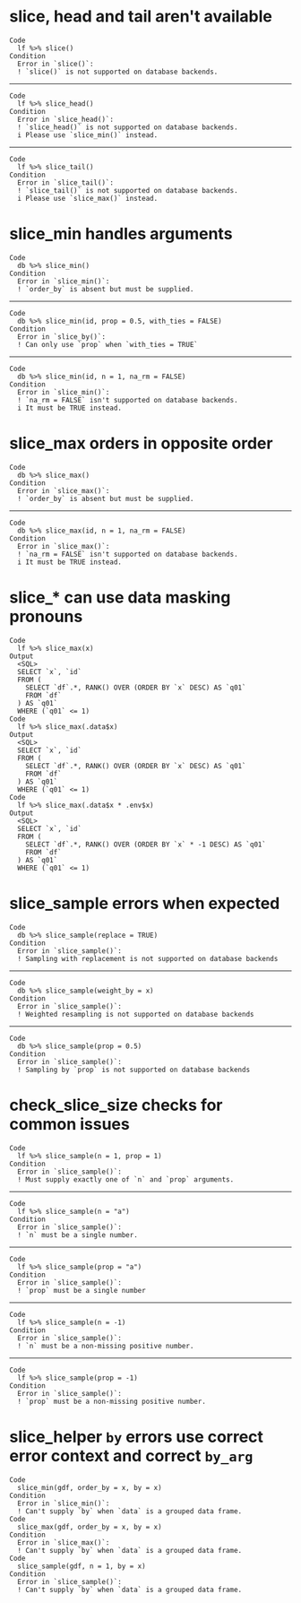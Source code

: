 # slice, head and tail aren't available

    Code
      lf %>% slice()
    Condition
      Error in `slice()`:
      ! `slice()` is not supported on database backends.

---

    Code
      lf %>% slice_head()
    Condition
      Error in `slice_head()`:
      ! `slice_head()` is not supported on database backends.
      i Please use `slice_min()` instead.

---

    Code
      lf %>% slice_tail()
    Condition
      Error in `slice_tail()`:
      ! `slice_tail()` is not supported on database backends.
      i Please use `slice_max()` instead.

# slice_min handles arguments

    Code
      db %>% slice_min()
    Condition
      Error in `slice_min()`:
      ! `order_by` is absent but must be supplied.

---

    Code
      db %>% slice_min(id, prop = 0.5, with_ties = FALSE)
    Condition
      Error in `slice_by()`:
      ! Can only use `prop` when `with_ties = TRUE`

---

    Code
      db %>% slice_min(id, n = 1, na_rm = FALSE)
    Condition
      Error in `slice_min()`:
      ! `na_rm = FALSE` isn't supported on database backends.
      i It must be TRUE instead.

# slice_max orders in opposite order

    Code
      db %>% slice_max()
    Condition
      Error in `slice_max()`:
      ! `order_by` is absent but must be supplied.

---

    Code
      db %>% slice_max(id, n = 1, na_rm = FALSE)
    Condition
      Error in `slice_max()`:
      ! `na_rm = FALSE` isn't supported on database backends.
      i It must be TRUE instead.

# slice_* can use data masking pronouns

    Code
      lf %>% slice_max(x)
    Output
      <SQL>
      SELECT `x`, `id`
      FROM (
        SELECT `df`.*, RANK() OVER (ORDER BY `x` DESC) AS `q01`
        FROM `df`
      ) AS `q01`
      WHERE (`q01` <= 1)
    Code
      lf %>% slice_max(.data$x)
    Output
      <SQL>
      SELECT `x`, `id`
      FROM (
        SELECT `df`.*, RANK() OVER (ORDER BY `x` DESC) AS `q01`
        FROM `df`
      ) AS `q01`
      WHERE (`q01` <= 1)
    Code
      lf %>% slice_max(.data$x * .env$x)
    Output
      <SQL>
      SELECT `x`, `id`
      FROM (
        SELECT `df`.*, RANK() OVER (ORDER BY `x` * -1 DESC) AS `q01`
        FROM `df`
      ) AS `q01`
      WHERE (`q01` <= 1)

# slice_sample errors when expected

    Code
      db %>% slice_sample(replace = TRUE)
    Condition
      Error in `slice_sample()`:
      ! Sampling with replacement is not supported on database backends

---

    Code
      db %>% slice_sample(weight_by = x)
    Condition
      Error in `slice_sample()`:
      ! Weighted resampling is not supported on database backends

---

    Code
      db %>% slice_sample(prop = 0.5)
    Condition
      Error in `slice_sample()`:
      ! Sampling by `prop` is not supported on database backends

# check_slice_size checks for common issues

    Code
      lf %>% slice_sample(n = 1, prop = 1)
    Condition
      Error in `slice_sample()`:
      ! Must supply exactly one of `n` and `prop` arguments.

---

    Code
      lf %>% slice_sample(n = "a")
    Condition
      Error in `slice_sample()`:
      ! `n` must be a single number.

---

    Code
      lf %>% slice_sample(prop = "a")
    Condition
      Error in `slice_sample()`:
      ! `prop` must be a single number

---

    Code
      lf %>% slice_sample(n = -1)
    Condition
      Error in `slice_sample()`:
      ! `n` must be a non-missing positive number.

---

    Code
      lf %>% slice_sample(prop = -1)
    Condition
      Error in `slice_sample()`:
      ! `prop` must be a non-missing positive number.

# slice_helper `by` errors use correct error context and correct `by_arg`

    Code
      slice_min(gdf, order_by = x, by = x)
    Condition
      Error in `slice_min()`:
      ! Can't supply `by` when `data` is a grouped data frame.
    Code
      slice_max(gdf, order_by = x, by = x)
    Condition
      Error in `slice_max()`:
      ! Can't supply `by` when `data` is a grouped data frame.
    Code
      slice_sample(gdf, n = 1, by = x)
    Condition
      Error in `slice_sample()`:
      ! Can't supply `by` when `data` is a grouped data frame.

